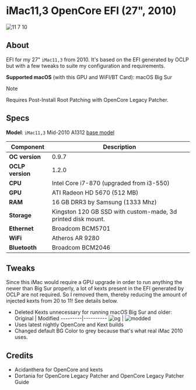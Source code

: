 # iMac11,3 OpenCore EFI (27", 2010)

![11 7 10](https://github.com/5T33Z0/iMac-2010-Big-Sur/assets/76865553/7356e060-832f-4ae4-a88a-ce8042788ac5)

## About
EFI for my 27" `iMac11,3` from 2010. It's based on the EFI generated by OCLP but with a few tweaks to suite my configuration and requirements.

**Supported macOS** (with this GPU and WiFI/BT Card): macOS Big Sur

> [!NOTE]
> Requires Post-Install Root Patching with OpenCore Legacy Patcher.

## Specs
**Model**: `iMac11,3` Mid-2010 A1312 [base model](https://everymac.com/systems/apple/imac/specs/imac-core-i3-3.2-27-inch-aluminum-mid-2010-specs.html)

Component | Description
----------|-----------
**OC version** | 0.9.7
**OCLP version** | 1.2.0
**CPU** | Intel Core i7-870 (upgraded from i3-550)
**GPU** | ATI Radeon HD 5670 (512 MB)
**RAM** | 16 GB DRR3 by Samsung (1333 Mhz)
**Storage** | Kingston 120 GB SSD with custom-made, 3d printed disk mount.
**Ethernet** | Broadcom BCM5701
**WiFi** | Atheros AR 9280 
**Bluetooth** | Broadcom BCM2046

## Tweaks
Since this iMac would require a GPU upgrade in order to run anything the newer than Big Sur properly, a lot of kexts present in the EFI generated by OCLP are not required. So I removed them, thereby reducing the amount of injected kexts from 20 to 11! See details below.

- Deleted Kexts unnecessary for running macOS Big Sur and older:
  Original | Modified
  ---------|----------
  ![og](https://github.com/5T33Z0/iMac-2010-Big-Sur/assets/76865553/aa2dc5d0-da40-4abf-8c70-94caee990180) | ![modded](https://github.com/5T33Z0/iMac-2010-Big-Sur/assets/76865553/25c2181d-a300-44a6-841e-31d2e6cd29c6)
- Uses latest nightly OpenCore and Kext builds
- Changed default BG Color to grey because that's what real iMac 2010 uses.

## Credits
- Acidanthera for OpenCore and kexts
- Dortania for OpenCore Legacy Patcher and OpenCore Legacy Patcher Guide
